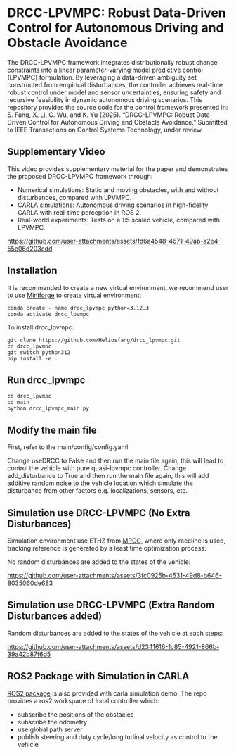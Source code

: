 # DRCC-LPVMPC: Robust Data-Driven Control for Autonomous Driving and Obstacle Avoidance

The DRCC-LPVMPC framework integrates distributionally robust chance constraints into a linear parameter-varying model predictive control (LPVMPC) formulation. By leveraging a data-driven ambiguity set constructed from empirical disturbances, the controller achieves real-time robust control under model and sensor uncertainties, ensuring safety and recursive feasibility in dynamic autonomous driving scenarios.
This repository provides the source code for the control framework presented in: S. Fang, X. Li, C. Wu, and K. Yu (2025). “DRCC-LPVMPC: Robust Data-Driven Control for Autonomous Driving and Obstacle Avoidance.” Submitted to IEEE Transactions on Control Systems Technology, under review.

## Supplementary Video
This video provides supplementary material for the paper and demonstrates the proposed DRCC-LPVMPC framework through:

- Numerical simulations: Static and moving obstacles, with and without disturbances, compared with LPVMPC.
- CARLA simulations: Autonomous driving scenarios in high-fidelity CARLA with real-time perception in ROS 2.
- Real-world experiments: Tests on a 1:5 scaled vehicle, compared with LPVMPC.

https://github.com/user-attachments/assets/fd6a4548-4671-49ab-a2e4-55e06d203cdd

## Installation

It is recommended to create a new virtual environment, we recommend user to use [Miniforge](https://github.com/conda-forge/miniforge) to create virtual environment:

```
conda create --name drcc_lpvmpc python=3.12.3
conda activate drcc_lpvmpc
```

To install drcc_lpvmpc:

```
git clone https://github.com/Heliosfang/drcc_lpvmpc.git
cd drcc_lpvmpc
git switch python312
pip install -e .
```

## Run drcc_lpvmpc

```
cd drcc_lpvmpc
cd main
python drcc_lpvmpc_main.py
```

## Modify the main file

First, refer to the main/config/config.yaml

Change useDRCC to False and then run the main file again, this will lead to control the vehicle with pure quasi-lpvmpc controller.
Change add_disturbance to True and then run the main file again, this will add additive random noise to the vehicle location which simulate the disturbance from other factors e.g. localizations, sensors, etc.

## Simulation use DRCC-LPVMPC (No Extra Disturbances)

Simulation environment use ETHZ from [MPCC](https://github.com/alexliniger/MPCC), where only raceline is used, tracking reference is generated by a least time optimization process.

No random disturbances are added to the states of the vehicle:

https://github.com/user-attachments/assets/3fc0925b-4531-49d8-b646-8035060de683

## Simulation use DRCC-LPVMPC (Extra Random Disturbances added)

Random disturbances are added to the states of the vehicle at each steps:

https://github.com/user-attachments/assets/d2341616-1c85-4921-866b-39a42b87f6d5

## ROS2 Package with Simulation in CARLA

[ROS2 package](https://github.com/Heliosfang/ros2_ws) is also provided with carla simulation demo. The repo provides a ros2 workspace of local controller which:

- subscribe the positions of the obstacles
- subscribe the odometry
- use global path server
- publish steering and duty cycle/longitudinal velocity as control to the vehicle

